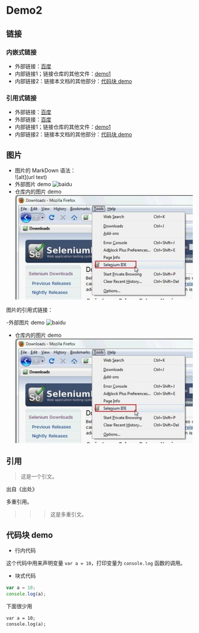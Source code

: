 # Demo2


## 链接

### 内嵌式链接

- 外部链接：[百度](https://www.baidu.com)
- 内部链接1；链接仓库的其他文件：[demo1](demo1.md)
- 内部链接2：链接本文档的其他部分：[代码块 demo](demo2.md#代码块-demo)

### 引用式链接

- 外部链接：[百度]
- 外部链接：[百度][baidu]
- 内部链接1；链接仓库的其他文件：[demo1]
- 内部链接2：链接本文档的其他部分：[代码块 demo]


## 图片

- 图片的 MarkDown 语法：  
         ![alt](url text)
- 外部图片 demo
![baidu](https://ss3.bdstatic.com/70cFv8Sh_Q1YnxGkpoWK1HF6hhy/it/u=2312261118,3383206621&fm=26&gp=0.jpg "百度网站")
- 仓库内的图片 demo
![](images/open.jpg)

图片的引用式链接：

-外部图片 demo
![baidu][baidu_logo]
- 仓库内的图片 demo
![][open_jpg]

## 引用

> 这是一个引文。

出自《出处》

多重引用。

>>> 这是多重引文。

## 代码块 demo

- 行内代码

这个代码中用来声明变量 `var a = 10`，打印变量为 `console.log` 函数的调用。

- 块式代码

```javascript
var a = 10;
console.log(a);
```

下面很少用

    var a = 10;
    console.log(a);

<!--- 下面是本文档用到的链接 -->

[百度]: https://www.baidu.com
[baidu]: httpd://www.baidu.com
[demo1]: demo1.md
[代码块 demo]: demo2.md#代码块-demo

[open_jpg]: images/open.jpg
[baidu_logo]: https://ss3.bdstatic.com/70cFv8Sh_Q1YnxGkpoWK1HF6hhy/it/u=2312261118,3383206621&fm=26&gp=0.jpg
